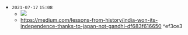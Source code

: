 - `2021-07-17`  `15:08`
	- ![](https://miro.medium.com/max/825/1*eN_5P1Wm7hiaE3E1qai40Q.jpeg)
	- https://medium.com/lessons-from-history/india-won-its-independence-thanks-to-japan-not-gandhi-df683f616650 ^ef3ce3